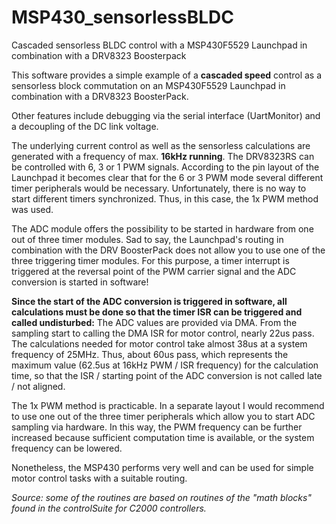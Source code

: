 # MSP430_sensorlessBLDC
Cascaded sensorless BLDC control with a MSP430F5529 Launchpad in combination with a DRV8323 Boosterpack

This software provides a simple example of a __cascaded speed__ control as a sensorless
block commutation on an MSP430F5529 Launchpad in combination with a DRV8323 BoosterPack.

Other features include debugging via the serial interface (UartMonitor) and a decoupling
of the DC link voltage.

The underlying current control as well as the sensorless calculations are generated with
a frequency of max. __16kHz running__. The DRV8323RS can be controlled with 6, 3 or 1 PWM signals.
According to the pin layout of the Launchpad it becomes clear that for the 6 or 3 PWM mode
several different timer peripherals would be necessary. Unfortunately, there is no way to
start different timers synchronized. Thus, in this case, the 1x PWM method was used.

The ADC module offers the possibility to be started in hardware from one out of three timer
modules. Sad to say, the Launchpad's routing in combination with the DRV BoosterPack does
not allow you to use one of the three triggering timer modules. For this purpose, a timer
interrupt is triggered at the reversal point of the PWM carrier signal and the ADC conversion
is started in software!

__Since the start of the ADC conversion is triggered in software, all calculations must be done
so that the timer ISR can be triggered and called undisturbed:__
The ADC values are provided via DMA. From the sampling start to calling the DMA ISR for motor
control, nearly 22us pass. The calculations needed for motor control take almost 38us at a
system frequency of 25MHz. Thus, about 60us pass, which represents the maximum value (62.5us at
16kHz PWM / ISR frequency) for the calculation time, so that the ISR / starting point of the ADC
conversion is not called late / not aligned.

The 1x PWM method is practicable. In a separate layout I would recommend to use one out of the
three timer peripherals which allow you to start ADC sampling via hardware.
In this way, the PWM frequency can be further increased because sufficient computation time
is available, or the system frequency can be lowered.

Nonetheless, the MSP430 performs very well and can be used for simple motor control tasks
with a suitable routing.

_Source: some of the routines are based on routines of the "math blocks" found in the
controlSuite for C2000 controllers._
